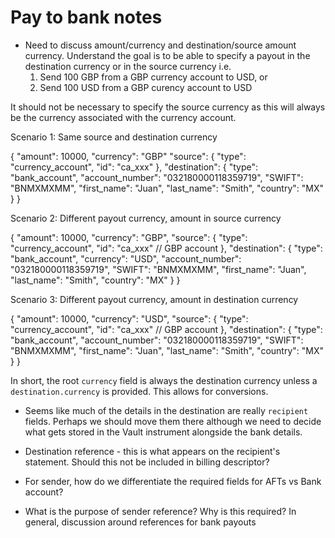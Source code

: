 Pay to bank notes
=================

- Need to discuss amount/currency and destination/source amount currency. Understand the goal is to be able to specify a payout in the destination currency or in the source currency i.e.
  1. Send 100 GBP from a GBP currency account to USD, or
  2. Send 100 USD from a GBP curency account to USD

It should not be necessary to specify the source currency as this will always be the currency associated with the currency account.

Scenario 1: Same source and destination currency

{
    "amount": 10000,
    "currency": "GBP"
    "source": {
        "type": "currency_account",
        "id": "ca_xxx"
    },
    "destination": {
        "type": "bank_account",
        "account_number": "032180000118359719",
        "SWIFT": "BNMXMXMM",
        "first_name": "Juan",
        "last_name": "Smith",
        "country": "MX"
    }
}

Scenario 2: Different payout currency, amount in source currency

{
    "amount": 10000,
    "currency": "GBP",
    "source": {
        "type": "currency_account",
        "id": "ca_xxx" // GBP account
    },
    "destination": {
        "type": "bank_account",
        "currency": "USD",
        "account_number": "032180000118359719",
        "SWIFT": "BNMXMXMM",
        "first_name": "Juan",
        "last_name": "Smith",
        "country": "MX"
    }
}

Scenario 3: Different payout currency, amount in destination currency

{
    "amount": 10000,
    "currency": "USD",
    "source": {
        "type": "currency_account",
        "id": "ca_xxx" // GBP account
    },
    "destination": {
        "type": "bank_account",
        "account_number": "032180000118359719",
        "SWIFT": "BNMXMXMM",
        "first_name": "Juan",
        "last_name": "Smith",
        "country": "MX"
    }
}

In short, the root `currency` field is always the destination currency unless a `destination.currency` is provided. This allows for conversions.

- Seems like much of the details in the destination are really `recipient` fields. Perhaps we should move them there although we need to decide what gets stored in the Vault instrument alongside the bank details.

- Destination reference - this is what appears on the recipient's statement. Should this not be included in billing descriptor?
- For sender, how do we differentiate the required fields for AFTs vs Bank account?
- What is the purpose of sender reference? Why is this required? In general, discussion around references for bank payouts
